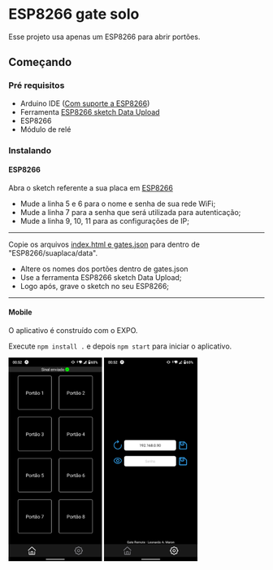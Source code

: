 # ESP8266 gate solo

Esse projeto usa apenas um ESP8266 para abrir portões.

## Começando

### Pré requisitos

* Arduino IDE ([Com suporte a ESP8266](http://autocorerobotica.blog.br/aprenda-configurar-ide-arduino-para-familia-esp8266/))
* Ferramenta [ESP8266 sketch Data Upload](https://github.com/esp8266/arduino-esp8266fs-plugin/releases)
* ESP8266
* Módulo de relé

### Instalando

#### ESP8266

Abra o sketch referente a sua placa em [ESP8266](ESP8266)

* Mude a linha 5 e 6 para o nome e senha de sua rede WiFi;
* Mude a linha 7 para a senha que será utilizada para autenticação;
* Mude a linha 9, 10, 11 para as configurações de IP;
***

Copie os arquivos [index.html e gates.json](Frontend/web) para dentro de "ESP8266/suaplaca/data".

* Altere os nomes dos portões dentro de gates.json
* Use a ferramenta ESP8266 sketch Data Upload;
* Logo após, grave o sketch no seu ESP8266;
***

#### Mobile

O aplicativo é construído com o EXPO.

Execute ```npm install .``` e depois ```npm start``` para iniciar o aplicativo.

<img src="preview/home.png" alt="preview home" height="400" width="184"/> <img src="preview/settings.png" alt="preview settings" height="400" width="184"/>
